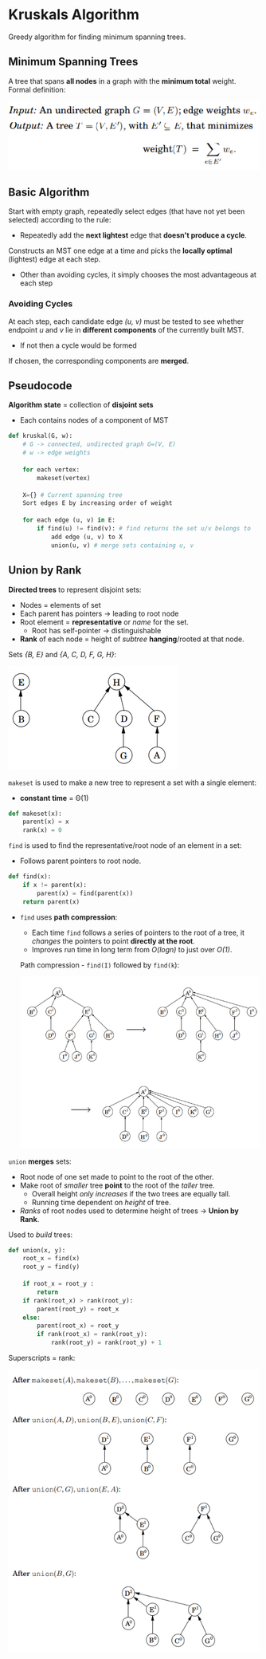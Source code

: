 # Kruskals Algorithm
Greedy algorithm for finding minimum spanning trees.

## Minimum Spanning Trees
A tree that spans **all nodes** in a graph with the **minimum total** weight. Formal definition:

![](../../images/2017-09-12-16-04-11.png)

## Basic Algorithm
Start with empty graph, repeatedly select edges (that have not yet been selected) according to the rule:
* Repeatedly add the **next lightest** edge that **doesn't produce a cycle**.

Constructs an MST one edge at a time and picks the **locally optimal** (lightest) edge at each step. 
* Other than avoiding cycles, it simply chooses the most advantageous at each step

### Avoiding Cycles
At each step, each candidate edge *(u, v)* must be tested to see whether endpoint *u* and *v* lie in **different components** of the currently built MST.
* If not then a cycle would be formed

If chosen, the corresponding components are **merged**.

## Pseudocode
**Algorithm state** = collection of **disjoint sets**
* Each contains nodes of a component of MST
```Python
def kruskal(G, w):
    # G -> connected, undirected graph G=(V, E)
    # w -> edge weights

    for each vertex:
        makeset(vertex)

    X={} # Current spanning tree
    Sort edges E by increasing order of weight

    for each edge (u, v) in E:
        if find(u) != find(v): # find returns the set u/v belongs to
            add edge (u, v) to X
            union(u, v) # merge sets containing u, v
```
## Union by Rank
**Directed trees** to represent disjoint sets:
* Nodes = elements of set
* Each parent has pointers -> leading to root node
* Root element = **representative** or *name* for the set.
    * Root has self-pointer -> distinguishable
* **Rank** of each node = height of *subtree* **hanging**/rooted at that node.

Sets *{B, E}* and *{A, C, D, F, G, H}*:

![](../../images/2017-09-18-07-32-55.png)

`makeset` is used to make a new tree to represent a set with a single element:
* **constant time** = &Theta;(1)
```Python
def makeset(x):
    parent(x) = x
    rank(x) = 0
```
`find` is used to find the representative/root node of an element in a set:
* Follows parent pointers to root node.
```Python
def find(x):
    if x != parent(x):
        parent(x) = find(parent(x))
    return parent(x)
```
* `find` uses **path compression**:
    * Each time `find` follows a series of pointers to the root of a tree, it *changes* the pointers to point **directly at the root**.
    * Improves run time in long term from *O(logn)* to just over *O(1)*.
    
    Path compression - `find(I)` followed by `find(k`):

    ![](../../images/2017-09-18-08-00-16.png)

`union` **merges** sets:
* Root node of one set made to point to the root of the other.
* Make root of *smaller* tree **point** to the root of the *taller* tree.
    * Overall height *only increases* if the two trees are equally tall.
    * Running time dependent on *height* of tree.
* *Ranks* of root nodes used to determine height of trees -> **Union by Rank**.

Used to *build* trees:
```Python
def union(x, y):
    root_x = find(x)
    root_y = find(y)

    if root_x = root_y :
        return
    if rank(root_x) > rank(root_y):
        parent(root_y) = root_x
    else:
        parent(root_x) = root_y
        if rank(root_x) = rank(root_y):
            rank(root_y) = rank(root_y) + 1
```
 Superscripts = rank:
 
![](../../images/2017-09-18-07-52-06.png)

